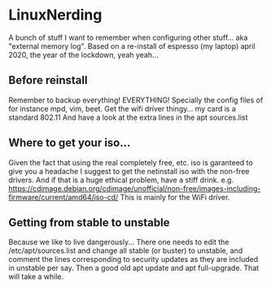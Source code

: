 # LinuxNerding
A bunch of stuff I want to remember when configuring other stuff... aka "external memory log".
Based on a re-install of espresso (my laptop) april 2020, the year of the lockdown, yeah yeah...

## Before reinstall
Remember to backup everything! EVERYTHING!
Specially the config files of for instance mpd, vim, beet.
Get the wifi driver thingy... my card is a standard 802.11
And have a look at the extra lines in the apt sources.list

## Where to get your iso...
Given the fact that using the real completely free, etc. iso is garanteed to give you a headache I suggest to get the netinstall iso with the non-free drivers. And if that is a huge ethical problem, have a stiff drink.
e.g. https://cdimage.debian.org/cdimage/unofficial/non-free/images-including-firmware/current/amd64/iso-cd/
This is mainly for the WiFi driver.

## Getting from stable to unstable
Because we like to live dangerously...
There one needs to edit the /etc/apt/sources.list and change all stable (or buster) to unstable, and comment the lines corresponding to security updates as they are included in unstable per say.
Then a good old apt update and apt full-upgrade.
That will take a while.


